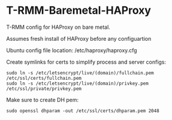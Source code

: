 # T-RMM-Baremetal-HAProxy

T-RMM config for HAProxy on bare metal.

Assumes fresh install of HAProxy before any configuartion

Ubuntu config file location: /etc/haproxy/haproxy.cfg

Create symlinks for certs to simplify process and server configs:
```text
sudo ln -s /etc/letsencrypt/live/(domain)/fullchain.pem /etc/ssl/certs/fullchain.pem
sudo ln -s /etc/letsencrypt/live/(domain)/privkey.pem /etc/ssl/private/privkey.pem
```

Make sure to create DH pem:
```text
sudo openssl dhparam -out /etc/ssl/certs/dhparam.pem 2048
```

